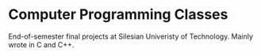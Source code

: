 # Computer Programming Classes
 End-of-semester final projects at Silesian Univeristy of Technology. Mainly wrote in C and C++.
